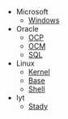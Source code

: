 <!-- _navbar.md -->

* Microsoft
  * [Windows](/microsoft/windows/)
* Oracle
  * [OCP](/oracle/ocp/)
  * [OCM](/oracle/ocm/)
  * [SQL](/oracle/sql/)
* Linux
  * [Kernel](/linux/kernel/)
  * [Base](/linux/base/)
  * [Shell](/linux/shell/)
* lyt
  * [Stady](/lyt/)
